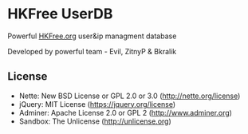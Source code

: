 HKFree UserDB
=============
Powerful [HKFree.org](http://www.hkfree.org) user&ip managment database

Developed by powerful team - Evil, ZitnyP & Bkralik

License
-------
- Nette: New BSD License or GPL 2.0 or 3.0 (http://nette.org/license)
- jQuery: MIT License (https://jquery.org/license)
- Adminer: Apache License 2.0 or GPL 2 (http://www.adminer.org)
- Sandbox: The Unlicense (http://unlicense.org)

